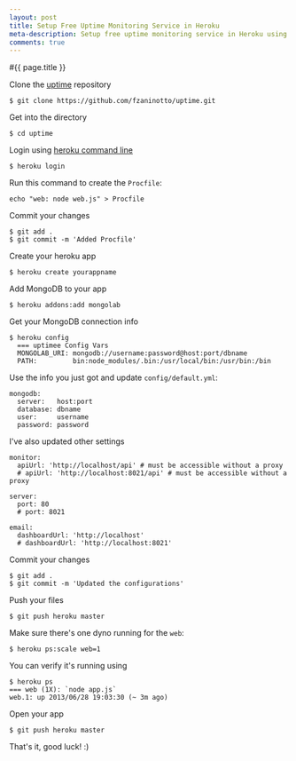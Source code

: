 ```yaml
---
layout: post
title: Setup Free Uptime Monitoring Service in Heroku
meta-description: Setup free uptime monitoring service in Heroku using free open source software
comments: true
---
```


#{{ page.title }}

Clone the [uptime](https://github.com/fzaninotto/uptime.git) repository

    $ git clone https://github.com/fzaninotto/uptime.git

Get into the directory

    $ cd uptime

Login using [heroku command line](https://devcenter.heroku.com/categories/command-line)

    $ heroku login

Run this command to create the `Procfile`:

    echo "web: node web.js" > Procfile

Commit your changes

    $ git add .
    $ git commit -m 'Added Procfile'

Create your heroku app

    $ heroku create yourappname

Add MongoDB to your app

    $ heroku addons:add mongolab

Get your MongoDB connection info

    $ heroku config
      === uptimee Config Vars
      MONGOLAB_URI: mongodb://username:password@host:port/dbname
      PATH:         bin:node_modules/.bin:/usr/local/bin:/usr/bin:/bin

Use the info you just got and update `config/default.yml`:

    mongodb:
      server:   host:port
      database: dbname
      user:     username
      password: password

I've also updated other settings

    monitor:
      apiUrl: 'http://localhost/api' # must be accessible without a proxy
      # apiUrl: 'http://localhost:8021/api' # must be accessible without a proxy

    server:
      port: 80
      # port: 8021

    email:
      dashboardUrl: 'http://localhost'
      # dashboardUrl: 'http://localhost:8021'

Commit your changes

    $ git add .
    $ git commit -m 'Updated the configurations'

Push your files

    $ git push heroku master

Make sure there's one dyno running for the `web`:

    $ heroku ps:scale web=1

You can verify it's running using

    $ heroku ps
    === web (1X): `node app.js`
    web.1: up 2013/06/28 19:03:30 (~ 3m ago)

Open your app

    $ git push heroku master

That's it, good luck! :)

